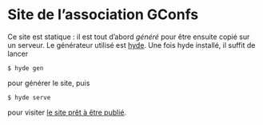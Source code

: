 Site de l’association GConfs
============================

Ce site est statique : il est tout d’abord *généré* pour être ensuite copié sur
un serveur. Le générateur utilisé est [hyde](http://hyde.github.io). Une fois
hyde installé, il suffit de lancer

    $ hyde gen

pour générer le site, puis

    $ hyde serve

pour visiter [le site prêt à être publié](http://localhost:8080/).
